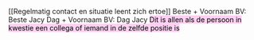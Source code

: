 [[Regelmatig contact en situatie leent zich ertoe]]
		Beste + Voornaam
			BV: Beste Jacy 
		Dag + Voornaam
			BV: Dag Jacy
			<mark style="background: #FFB8EBA6;">Dit is allen als de persoon in kwestie een collega of iemand in de zelfde positie is</mark>